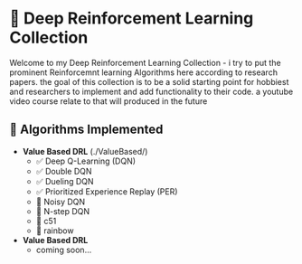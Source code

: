 # 🧠 Deep Reinforcement Learning Collection
Welcome to my Deep Reinforcement Learning Collection -
i try to put the prominent Reinforcemnt learning Algorithms here according to research papers.
the goal of this collection is to be a solid starting point for hobbiest and researchers to implement and add functionality to their code. 
a youtube video course relate to that will produced in the future 


## 🧪 Algorithms Implemented
- **Value Based DRL** (./ValueBased/)
    - ✅ Deep Q-Learning (DQN)
    - ✅ Double DQN
    - ✅ Dueling DQN
    - ✅ Prioritized Experience Replay (PER)
    - 🔄 Noisy DQN
    - 🔄 N-step DQN 
    - 🔄 c51
    - 🔄 rainbow
- **Value Based DRL**
    - coming soon...